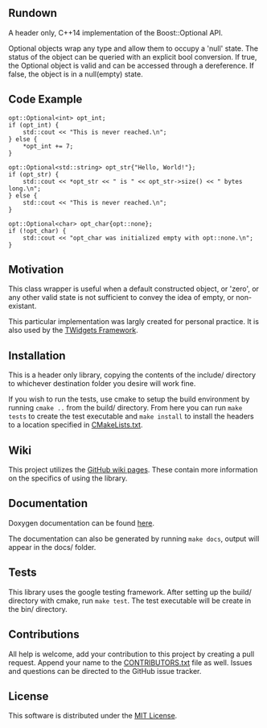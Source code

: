 ## Rundown
A header only, C++14 implementation of the Boost::Optional API.

Optional objects wrap any type and allow them to occupy a 'null' state. The
status of the object can be queried with an explicit bool conversion. If true,
the Optional object is valid and can be accessed through a dereference. If
false, the object is in a null(empty) state.

## Code Example
    opt::Optional<int> opt_int;
    if (opt_int) {
        std::cout << "This is never reached.\n";
    } else {
        *opt_int += 7;
    }

    opt::Optional<std::string> opt_str{"Hello, World!"};
    if (opt_str) {
        std::cout << *opt_str << " is " << opt_str->size() << " bytes long.\n";
    } else {
        std::cout << "This is never reached.\n";
    }

    opt::Optional<char> opt_char{opt::none};
    if (!opt_char) {
        std::cout << "opt_char was initialized empty with opt::none.\n";
    }

## Motivation
This class wrapper is useful when a default constructed object, or 'zero', or
any other valid state is not sufficient to convey the idea of empty, or
non-existant.

This particular implementation was largly created for personal practice. It is
also used by the [TWidgets Framework](
https://github.com/a-n-t-h-o-n-y/TWidgets).

## Installation
This is a header only library, copying the contents of the include/ directory
to whichever destination folder you desire will work fine.

If you wish to run the tests, use cmake to setup the build environment by
running `cmake ..` from the build/ directory. From here you can run `make
tests` to create the test executable and `make install` to install the headers
to a location specified in [CMakeLists.txt](CMakeLists.txt).

## Wiki
This project utilizes the [GitHub wiki pages](
https://github.com/a-n-t-h-o-n-y/Optional/wiki). These contain more information
on the specifics of using the library.

## Documentation
Doxygen documentation can be found [here](
https://a-n-t-h-o-n-y.github.io/Optional/).

The documentation can also be generated by running `make docs`, output will
appear in the docs/ folder.

## Tests
This library uses the google testing framework. After setting up the build/
directory with cmake, run `make test`. The test executable will be create in
the bin/ directory.

## Contributions
All help is welcome, add your contribution to this project by creating a pull
request. Append your name to the [CONTRIBUTORS.txt](CONTRIBUTORS.txt) file as
well. Issues and questions can be directed to the GitHub issue tracker.

## License
This software is distributed under the [MIT License](LICENSE.txt).
